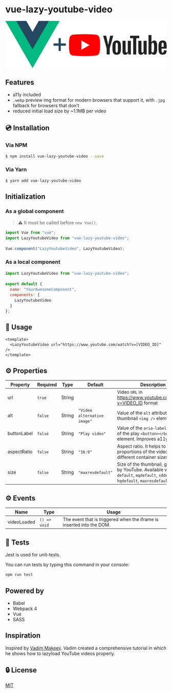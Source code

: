 # vue-lazy-youtube-video

![Vue.js logo plus YouTube logo](./assets/img.jpg)

## Features

- a11y included
- `.webp` preview img format for modern browsers that support it, with `.jpg` fallback for browsers that don't
- reduced initial load size by ~1.1MB per video

## 💿 Installation

### Via NPM

```bash
$ npm install vue-lazy-youtube-video --save
```

### Via Yarn

```bash
$ yarn add vue-lazy-youtube-video
```

## Initialization

### As a global component

> ⚠️ It must be called before `new Vue()`.

```js
import Vue from "vue";
import LazyYoutubeVideo from "vue-lazy-youtube-video";

Vue.component("LazyYoutubeVideo", LazyYoutubeVideo);
```

### As a local component

```js
import LazyYoutubeVideo from "vue-lazy-youtube-video";

export default {
  name: "YourAwesomeComponent",
  components: {
    LazyYoutubeVideo
  }
};
```

## 🚀 Usage

```vue
<template>
  <LazyYoutubeVideo url="https://www.youtube.com/watch?v=[VIDEO_ID]" />
</template>
```

## ⚙️ Properties

| Property    | Required | Type   | Default                     | Description                                                                                                                        |
| ----------- | -------- | ------ | --------------------------- | ---------------------------------------------------------------------------------------------------------------------------------- |
| url         | `true`   | String |                             | Video `URL` in https://www.youtube.com/watch?v=VIDEO_ID format                                                                       |
| alt         | `false`  | String | `"Video alternative image"` | Value of the `alt` attribute of the thumbnail `<img />` element                                                                    |
| buttonLabel | `false`  | String | `"Play video"`              | Value of the `aria-label` attribute of the play `<button></button>` element. Improves a11y                                         |
| aspectRatio | `false`  | String | `"16:9"`                    | Aspect ratio. It helps to save proportions of the video on different container sizes                                               |
| size        | `false`  | String | `"maxresdefault"`           | Size of the thumbnail, generated by YouTube. Available variants: `default`, `mqdefault`, `sddefault`, `hqdefault`, `maxresdefault` |

## ⚙️ Events

| Name        | Type         | Usage                                                                 |
| ----------- | ------------ | --------------------------------------------------------------------- |
| videoLoaded | `() => void` | The event that is triggered when the iframe is inserted into the DOM. |

## 💉 Tests

Jest is used for unit-tests.

You can run tests by typing this command in your console:

```bash
npm run test
```

## Powered by

- Babel
- Webpack 4
- Vue
- SASS

## Inspiration

Inspired by [Vadim Makeev](https://pepelsbey.net). Vadim created a comprehensive tutorial in which he shows how to lazyload YouTube videos properly.

## 🔒 License

[MIT](http://opensource.org/licenses/MIT)
